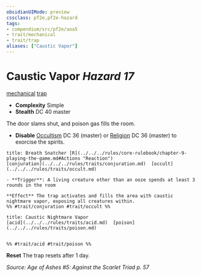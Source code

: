 ```yaml
---
obsidianUIMode: preview
cssclass: pf2e,pf2e-hazard
tags:
- compendium/src/pf2e/aoa5
- trait/mechanical
- trait/trap
aliases: ["Caustic Vapor"]
---
```

# Caustic Vapor *Hazard 17*  
[mechanical](../../../Rules/traits/mechanical.md)  [trap](../../../Rules/traits/trap.md)  

- **Complexity** Simple
- **Stealth** DC 40 master  

The door slams shut, and poison gas fills the room.

- **Disable** [Occultism](../../skills.md#Occultism) DC 36 (master) or [Religion](../../skills.md#Religion) DC 36 (master) to exorcise the spirits.  
     
```ad-embed-ability
title: Breath Snatcher [R](../../../rules/core-rulebook/chapter-9-playing-the-game.md#Actions "Reaction")
[conjuration](../../../rules/traits/conjuration.md)  [occult](../../../rules/traits/occult.md)  

- **Trigger**: A living creature other than an ooze spends at least 3 rounds in the room

**Effect** The trap activates and fills the area with caustic nightmare vapor, exposing all creatures within.  
%% #trait/conjuration #trait/occult %%
```
```ad-embed-ability
title: Caustic Nightmare Vapor
[acid](../../../rules/traits/acid.md)  [poison](../../../rules/traits/poison.md)  

  
%% #trait/acid #trait/poison %%
```

**Reset** The trap resets after 1 day.  

*Source: Age of Ashes #5: Against the Scarlet Triad p. 57*
